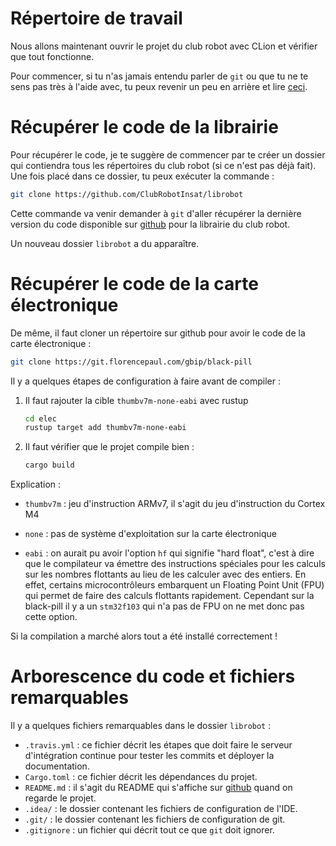 # Répertoire de travail

Nous allons maintenant ouvrir le projet du club robot avec CLion et vérifier que tout fonctionne.

Pour commencer, si tu n'as jamais entendu parler de `git` ou que tu ne te sens pas très à l'aide avec, tu peux revenir un peu en arrière et lire [ceci](outils_communs/git.html).

# Récupérer le code de la librairie

Pour récupérer le code, je te suggère de commencer par te créer un dossier qui contiendra tous les répertoires du club robot (si ce n'est pas déjà fait).
Une fois placé dans ce dossier, tu peux exécuter la commande :

```bash
git clone https://github.com/ClubRobotInsat/librobot
```

Cette commande va venir demander à `git` d'aller récupérer la dernière version du code disponible sur [github](https://github.com/ClubRobotInsat/librobot) pour la librairie du club robot.

Un nouveau dossier `librobot` a du apparaître.


# Récupérer le code de la carte électronique

De même, il faut cloner un répertoire sur github pour avoir le code de la carte électronique :

```bash
git clone https://git.florencepaul.com/gbip/black-pill
```

Il y a quelques étapes de configuration à faire avant de compiler :

1. Il faut rajouter la cible `thumbv7m-none-eabi` avec rustup
	```bash
	cd elec
	rustup target add thumbv7m-none-eabi
	```

2. Il faut vérifier que le projet compile bien :
	```bash
	cargo build
	```
Explication :

- `thumbv7m` : jeu d'instruction ARMv7, il s'agit du jeu d'instruction du Cortex M4

- `none` : pas de système d'exploitation sur la carte électronique

- `eabi` : on aurait pu avoir l'option `hf` qui signifie "hard float", c'est à dire que le compilateur va émettre des instructions spéciales pour les calculs sur les nombres flottants au lieu de les calculer avec des entiers. En effet, certains microcontrôleurs embarquent un Floating Point Unit (FPU) qui permet de faire des calculs flottants rapidement. Cependant sur la black-pill il y a un `stm32f103` qui n'a pas de FPU on ne met donc pas cette option.

Si la compilation a marché alors tout a été installé correctement !

# Arborescence du code et fichiers remarquables

Il y a quelques fichiers remarquables dans le dossier `librobot` :
* `.travis.yml` :  ce fichier décrit les étapes que doit faire le serveur d'intégration continue pour tester les commits et déployer la documentation.
* `Cargo.toml` : ce fichier décrit les dépendances du projet.
* `README.md` : il s'agit du README qui s'affiche sur [github](https://github.com/ClubRobotInsat/librobot) quand on regarde le projet.
* `.idea/` : le dossier contenant les fichiers de configuration de l'IDE.
* `.git/` : le dossier contenant les fichiers de configuration de git.
* `.gitignore` : un fichier qui décrit tout ce que `git` doit ignorer.
